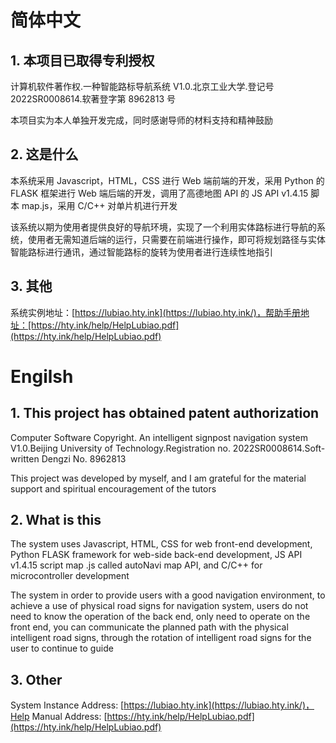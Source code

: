 # 简体中文

## 1. 本项目已取得专利授权

计算机软件著作权.一种智能路标导航系统 V1.0.北京工业大学.登记号 2022SR0008614.软著登字第 8962813 号

本项目实为本人单独开发完成，同时感谢导师的材料支持和精神鼓励

## 2. 这是什么

本系统采用 Javascript，HTML，CSS 进行 Web 端前端的开发，采用 Python 的 FLASK 框架进行 Web 端后端的开发，调用了高德地图 API 的 JS API v1.4.15 脚本 map.js，采用 C/C++ 对单片机进行开发

该系统以期为使用者提供良好的导航环境，实现了一个利用实体路标进行导航的系统，使用者无需知道后端的运行，只需要在前端进行操作，即可将规划路径与实体智能路标进行通讯，通过智能路标的旋转为使用者进行连续性地指引

## 3. 其他

系统实例地址：[https://lubiao.hty.ink](https://lubiao.hty.ink/)，帮助手册地址：[https://hty.ink/help/HelpLubiao.pdf](https://hty.ink/help/HelpLubiao.pdf)

# Engilsh

## 1. This project has obtained patent authorization

Computer Software Copyright. An intelligent signpost navigation system V1.0.Beijing University of Technology.Registration no. 2022SR0008614.Soft-written Dengzi No. 8962813

This project was developed by myself, and I am grateful for the material support and spiritual encouragement of the tutors

## 2. What is this

The system uses Javascript, HTML, CSS for web front-end development, Python FLASK framework for web-side back-end development, JS API v1.4.15 script map .js called autoNavi map API, and C/C++ for microcontroller development

The system in order to provide users with a good navigation environment, to achieve a use of physical road signs for navigation system, users do not need to know the operation of the back end, only need to operate on the front end, you can communicate the planned path with the physical intelligent road signs, through the rotation of intelligent road signs for the user to continue to guide

## 3. Other

System Instance Address: [https://lubiao.hty.ink](https://lubiao.hty.ink/)，Help Manual Address: [https://hty.ink/help/HelpLubiao.pdf](https://hty.ink/help/HelpLubiao.pdf)
